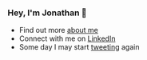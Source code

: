### Hey, I'm Jonathan 👋

- Find out more [about me](https://jonathantaylor.io)
- Connect with me on [LinkedIn](https://www.linkedin.com/in/jonathan-craig-taylor/)
- Some day I may start [tweeting](https://twitter.com/jonyonson) again

<!--
**jonyonson/jonyonson** is a ✨ _special_ ✨ repository because its `README.md` (this file) appears on your GitHub profile.

Here are some ideas to get you started:

- 🔭 I’m currently working on ...
- 🌱 I’m currently learning ...
- 👯 I’m looking to collaborate on ...
- 🤔 I’m looking for help with ...
- 💬 Ask me about ...
- 📫 How to reach me: ...
- 😄 Pronouns: ...
- ⚡ Fun fact: ...
-->
